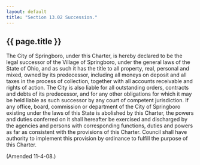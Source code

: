```yaml
---
layout: default 
title: "Section 13.02 Succession."
---
```


{{ page.title }}
----------------

The City of Springboro, under this Charter, is hereby declared to be the
legal successor of the Village of Springboro, under the general laws of
the State of Ohio, and as such it has the title to all property, real,
personal and mixed, owned by its predecessor, including all moneys on
deposit and all taxes in the process of collection, together with all
accounts receivable and rights of action. The City is also liable for
all outstanding orders, contracts and debts of its predecessor, and for
any other obligations for which it may be held liable as such successor
by any court of competent jurisdiction. If any office, board, commission
or department of the City of Springboro existing under the laws of this
State is abolished by this Charter, the powers and duties conferred on
it shall hereafter be exercised and discharged by the agencies and
persons with corresponding functions, duties and powers as far as
consistent with the provisions of this Charter. Council shall have
authority to implement this provision by ordinance to fulfill the
purpose of this Charter.

(Amended 11-4-08.)
